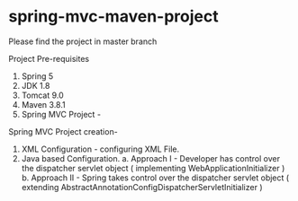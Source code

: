 # spring-mvc-maven-project
Please find the project in master branch

Project Pre-requisites

1. Spring 5
2. JDK 1.8
3. Tomcat 9.0
4. Maven 3.8.1
5. Spring MVC Project -

Spring MVC Project creation-
1. XML Configuration - configuring XML File.
2. Java based Configuration.
    a. Approach I - Developer has control over the dispatcher servlet object ( implementing WebApplicationInitializer )
    b. Approach II - Spring takes control over the dispatcher servlet object  ( extending AbstractAnnotationConfigDispatcherServletInitializer )
